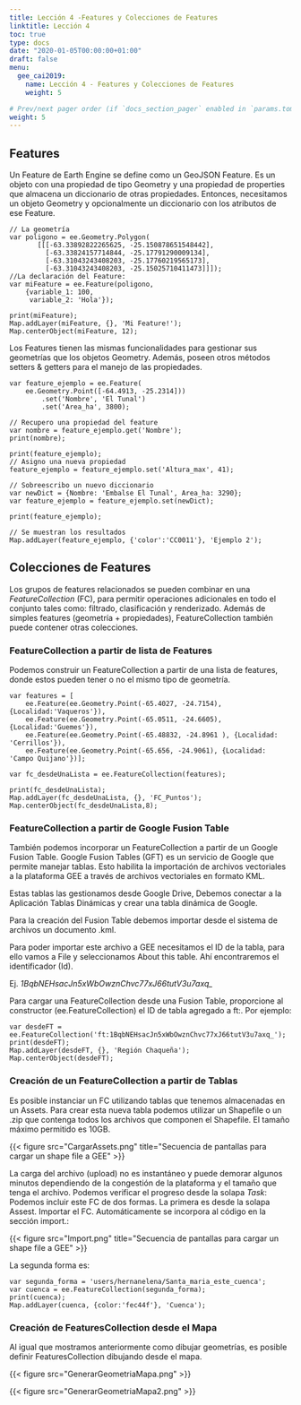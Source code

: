 ```yaml
---
title: Lección 4 -Features y Colecciones de Features
linktitle: Lección 4 
toc: true
type: docs
date: "2020-01-05T00:00:00+01:00"
draft: false
menu:
  gee_cai2019:
    name: Lección 4 - Features y Colecciones de Features
    weight: 5

# Prev/next pager order (if `docs_section_pager` enabled in `params.toml`)
weight: 5
---
```



## Features 

Un Feature de Earth Engine se define como un GeoJSON Feature. Es un objeto con una propiedad de tipo Geometry y una propiedad de properties que almacena un diccionario de otras propiedades.
Entonces, necesitamos un objeto Geometry y opcionalmente un diccionario con los atributos de ese Feature.

```{js}
// La geometría
var poligono = ee.Geometry.Polygon(
       [[[-63.33892822265625, -25.150878651548442],
         [-63.33824157714844, -25.17791290009134],
         [-63.31043243408203, -25.17760219565173],
         [-63.31043243408203, -25.15025710411473]]]);
//La declaración del Feature:
var miFeature = ee.Feature(poligono,
    {variable_1: 100,
     variable_2: 'Hola'});

print(miFeature);
Map.addLayer(miFeature, {}, 'Mi Feature!');
Map.centerObject(miFeature, 12);   
```

Los Features tienen las mismas funcionalidades para gestionar sus geometrías que los objetos Geometry. Además, poseen otros métodos setters & getters para el manejo de las propiedades.

```{js}
var feature_ejemplo = ee.Feature(
  	ee.Geometry.Point([-64.4913, -25.2314]))
    	.set('Nombre', 'El Tunal')
    	.set('Area_ha', 3800);
   	 
// Recupero una propiedad del feature
var nombre = feature_ejemplo.get('Nombre');
print(nombre);

print(feature_ejemplo);
// Asigno una nueva propiedad
feature_ejemplo = feature_ejemplo.set('Altura_max', 41);

// Sobreescribo un nuevo diccionario
var newDict = {Nombre: 'Embalse El Tunal', Area_ha: 3290};
var feature_ejemplo = feature_ejemplo.set(newDict);

print(feature_ejemplo);

// Se muestran los resultados
Map.addLayer(feature_ejemplo, {'color':'CC0011'}, 'Ejemplo 2');  	
```

## Colecciones de Features

Los grupos de features relacionados se pueden combinar en una _FeatureCollection_ (FC), para permitir operaciones adicionales en todo el conjunto tales como: filtrado, clasificación y renderizado. Además de simples features (geometría + propiedades), FeatureCollection también puede contener otras colecciones.

### FeatureCollection a partir de lista de Features

Podemos construir un FeatureCollection a partir de una lista de features, donde estos pueden tener o no el mismo tipo de geometría.

```{js}
var features = [
	ee.Feature(ee.Geometry.Point(-65.4027, -24.7154), {Localidad:'Vaqueros'}),
	ee.Feature(ee.Geometry.Point(-65.0511, -24.6605), {Localidad:'Guemes'}),
	ee.Feature(ee.Geometry.Point(-65.48832, -24.8961 ), {Localidad: 'Cerrillos'}),
	ee.Feature(ee.Geometry.Point(-65.656, -24.9061), {Localidad: 'Campo Quijano'})];

var fc_desdeUnaLista = ee.FeatureCollection(features);

print(fc_desdeUnaLista);
Map.addLayer(fc_desdeUnaLista, {}, 'FC_Puntos');
Map.centerObject(fc_desdeUnaLista,8);
```

### FeatureCollection a partir de Google Fusion Table

También podemos incorporar un FeatureCollection a partir de un Google Fusion Table. Google Fusion Tables (GFT) es un servicio de Google que permite manejar tablas. Esto habilita la importación de archivos vectoriales a la plataforma GEE a través de archivos vectoriales en formato KML.

Estas tablas las gestionamos desde Google Drive, Debemos conectar a la Aplicación Tablas Dinámicas y crear una tabla dinámica de Google.

Para la creación del Fusion Table debemos importar  desde el sistema de archivos un documento .kml.

Para poder importar este archivo a GEE necesitamos el ID de la tabla, para ello vamos a File y seleccionamos About this table. Ahí encontraremos el identificador (Id).

Ej. *1BqbNEHsacJn5xWbOwznChvc77xJ66tutV3u7axq_*

Para cargar una FeatureCollection desde una Fusion Table, proporcione al constructor (ee.FeatureCollection) el ID de tabla agregado a ft:. Por ejemplo:

```{js}
var desdeFT = ee.FeatureCollection('ft:1BqbNEHsacJn5xWbOwznChvc77xJ66tutV3u7axq_');
print(desdeFT);
Map.addLayer(desdeFT, {}, 'Región Chaqueña');
Map.centerObject(desdeFT);
```

### Creación de un FeatureCollection a partir de Tablas

Es posible instanciar un FC utilizando tablas que tenemos almacenadas en un Assets. Para crear esta nueva tabla podemos utilizar un Shapefile o un .zip que contenga todos los archivos que componen el Shapefile. El tamaño máximo permitido es 10GB.

{{< figure src="CargarAssets.png" title="Secuencia de pantallas para cargar un shape file a GEE" >}}

La carga del archivo (upload) no es instantáneo y puede demorar algunos minutos dependiendo de la congestión de la plataforma y el tamaño que tenga el archivo. Podemos verificar el progreso desde la solapa _Task_:
Podemos incluir este FC de dos formas. La primera es desde la solapa Assest. Importar el FC. Automáticamente se incorpora al código en la sección import.:

{{< figure src="Import.png" title="Secuencia de pantallas para cargar un shape file a GEE" >}}

La segunda forma es:

```{js}
var segunda_forma = 'users/hernanelena/Santa_maria_este_cuenca';
var cuenca = ee.FeatureCollection(segunda_forma);
print(cuenca);
Map.addLayer(cuenca, {color:'fec44f'}, 'Cuenca');
```

### Creación de FeaturesCollection desde el Mapa

Al igual que mostramos anteriormente como dibujar geometrías, es posible definir FeaturesCollection dibujando desde el mapa.

{{< figure src="GenerarGeometriaMapa.png" >}}

{{< figure src="GenerarGeometriaMapa2.png" >}}

